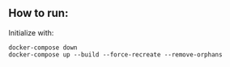 ## How to run:

Initialize with:

```shell
docker-compose down
docker-compose up --build --force-recreate --remove-orphans 
```

